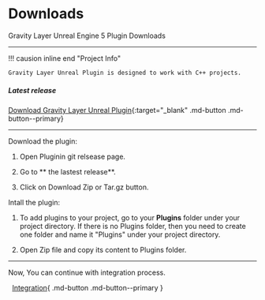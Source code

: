 # Downloads

Gravity Layer Unreal Engine 5 Plugin Downloads

---

!!! causion inline end "Project Info"

    Gravity Layer Unreal Plugin is designed to work with C++ projects.

##### Latest release

[Download Gravity Layer Unreal Plugin](https://github.com/Gravity-Studio-Digital-Wear/GravityLayerUEPlugin/releases){:target="_blank" .md-button .md-button--primary}

---

Download the plugin:

1) Open Pluginin git relsease page.

2) Go to ** the lastest release**.

3) Click on Download Zip or Tar.gz button.


Intall the plugin:

1. To add plugins to your project, go to your **Plugins** folder under your project directory. If there is no Plugins folder, then you need to create one folder and name it "Plugins" under your project directory.

2. Open Zip file and copy its content to Plugins folder.

---

Now, You can continue with integration process.

  [Integration](UnrealEngine5Integration.md){ .md-button .md-button--primary }